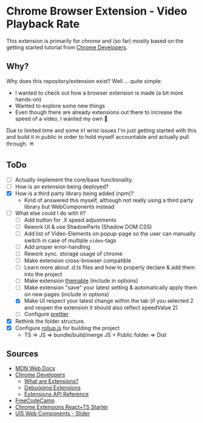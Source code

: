 # Chrome Browser Extension - Video Playback Rate

This extension is primarily for _chrome_ and (so far) mostly based on the getting started tutorial from [Chrome Developers](https://developer.chrome.com/docs/extensions/mv3/getstarted/).

## Why?

Why does this repository/extension exist? Well ... quite simple:

- I wanted to check out how a browser extension is made (a bit more hands-on)
- Wanted to explore some new things
- Even though there are already extensions out there to increase the speed of a video, I wanted my own 🤪

Due to limited time and some irl wrist issues I'm just getting started with this and build it in public in order to hold myself accountable and actually pull through. 🪅

## ToDo

- [ ] Actually implement the core/base functionality.
- [ ] How is an extension being deployed?
- [X] How is a third party library being added (npm)?
  - Kind of answered this myself, although not really using a third party library but WebComponents instead
- [ ] What else could I do with it?
  - [ ] Add button for .X speed adjustments
  - [ ] Rework UI & use ShadowParts (Shadow DOM CSS)
  - [ ] Add list of Video-Elements on popup-page so the user can manually switch in case of multiple `video`-tags
  - [ ] Add proper error-handling
  - [ ] Rework sync. storage usage of chrome
  - [ ] Make extension cross-browser compatible
  - [ ] Learn more about .d.ts files and how to properly declare & add them into the project
  - [ ] Make extension [themable](https://sap.github.io/ui5-webcomponents/playground/advanced/configuration/#theme) (include in options)
  - [ ] Make extension "save" your latest setting & automatically apply them on new pages (include in options)
  - [X] Make UI respect your latest change within the tab (if you selected 2 and reopen the extension it should also reflect speedValue 2)
  - [ ] Configure [prettier](https://prettier.io/docs/en/install.html)
- [X] Rethink the folder structure.
- [X] Configure [rollup.js](https://rollupjs.org/guide/en/) for building the project
  - TS => JS => bundle/build/merge JS + Public folder => Dist

## Sources

- [MDN Web Docs](https://developer.mozilla.org/en-US/docs/Mozilla/Add-ons/WebExtensions/Build_a_cross_browser_extension)
- [Chrome Developers](https://developer.chrome.com/docs/extensions/mv3/getstarted/)
  - [What are Extensions?](https://developer.chrome.com/docs/extensions/mv3/overview/)
  - [Debugging Extensions](https://developer.chrome.com/docs/extensions/mv3/tut_debugging/)
  - [Extensions API Reference](https://developer.chrome.com/docs/extensions/reference/)
- [FreeCodeCamp](https://www.freecodecamp.org/news/write-your-own-browser-extensions/)
- [Chrome Extensions React+TS Starter](https://github.com/chibat/chrome-extension-typescript-starter)
- [UI5 Web Components - Slider](https://sap.github.io/ui5-webcomponents/playground/components/Slider/)
